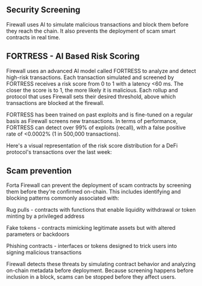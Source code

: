## Security Screening

Firewall uses Al to simulate malicious transactions and block them before they reach the chain. It also prevents the deployment of scam smart contracts in real time.


## FORTRESS - AI Based Risk Scoring

Firewall uses an advanced AI model called FORTRESS to analyze and detect high-risk transactions. Each transaction simulated and screened by FORTRESS receives a risk score from 0 to 1 with a latency <60 ms. The closer the score is to 1, the more likely it is malicious. Each rollup and protocol that uses Firewall sets their desired threshold, above which transactions are blocked at the firewall.

FORTRESS has been trained on past exploits and is fine-tuned on a regular basis as Firewall screens new transactions. In terms of performance, FORTRESS can detect over 99% of exploits (recall), with a false positive rate of <0.0002% (1 in 500,000 transactions).

Here's a visual representation of the risk score distribution for a DeFi protocol's transactions over the last week:

## Scam prevention

Forta Firewall can prevent the deployment of scam contracts by screening them before they're confirmed on-chain. This includes identifying and blocking patterns commonly associated with:

Rug pulls - contracts with functions that enable liquidity withdrawal or token minting by a privileged address

Fake tokens - contracts mimicking legitimate assets but with altered parameters or backdoors

Phishing contracts - interfaces or tokens designed to trick users into signing malicious transactions

Firewall detects these threats by simulating contract behavior and analyzing on-chain metadata before deployment. Because screening happens before inclusion in a block, scams can be stopped before they affect users.